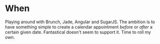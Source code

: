 # When

Playing around with Brunch, Jade, Angular and SugarJS. The ambition is to have something simple to create a calendar appointment *before* or *after* a certain given date. Fantastical doesn't seem to support it. Time to roll my own.

